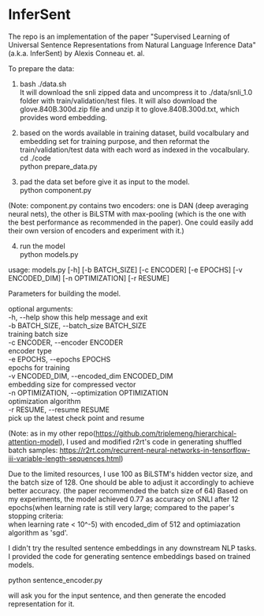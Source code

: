 # InferSent
The repo is an implementation of the paper "Supervised Learning of Universal Sentence Representations from Natural Language Inference Data" (a.k.a. InferSent) by Alexis Conneau et. al. 

To prepare the data:

1. bash ./data.sh  
It will download the snli zipped data and uncompress it to ./data/snli_1.0 folder with train/validation/test files.
It will also download the glove.840B.300d.zip file and unzip it to glove.840B.300d.txt, which provides word embedding.

2. based on the words available in training dataset, build vocalbulary and embedding set for training purpose, and then 
reformat the train/validation/test data with each word as indexed in the vocalbulary.  
cd ./code  
python prepare_data.py  

3. pad the data set before give it as input to the model.  
python component.py  

(Note: component.py contains two encoders: one is DAN (deep averaging neural nets), the other is BiLSTM with max-pooling (which is the one with the best performance as recommended in the paper). One could easily add their own version of encoders and experiment with it.)

4. run the model  
python models.py  

usage: models.py [-h] [-b BATCH_SIZE] [-c ENCODER] [-e EPOCHS]
                 [-v ENCODED_DIM] [-n OPTIMIZATION] [-r RESUME]

Parameters for building the model.

optional arguments:  
  -h, --help            show this help message and exit  
  -b BATCH_SIZE, --batch_size BATCH_SIZE  
                        training batch size  
  -c ENCODER, --encoder ENCODER  
                        encoder type  
  -e EPOCHS, --epochs EPOCHS  
                        epochs for training  
  -v ENCODED_DIM, --encoded_dim ENCODED_DIM  
                        embedding size for compressed vector  
  -n OPTIMIZATION, --optimization OPTIMIZATION  
                        optimization algorithm  
  -r RESUME, --resume RESUME  
                        pick up the latest check point and resume  
                        
(Note: as in my other repo(https://github.com/triplemeng/hierarchical-attention-model), I used and modified r2rt's code in generating shuffled batch samples: https://r2rt.com/recurrent-neural-networks-in-tensorflow-iii-variable-length-sequences.html)                    

Due to the limited resources, I use 100 as BiLSTM's hidden vector size,
and the batch size of 128. One should be able to adjust it accordingly to
achieve better accuracy. (the paper recommended the batch size of 64)
Based on my experiments, the model achieved 0.77 as accuracy on SNLI after 12
epochs(when learning rate is still very large; compared to the paper's stopping criteria:  
when learning rate < 10^-5) with encoded_dim of 512 and optimiazation algorithm as 'sgd'.    

I didn't try the resulted sentence embeddings in any downstream NLP
tasks. I provided the code for generating sentence embeddings based on
trained models.  

python sentence_encoder.py

will ask you for the input sentence, and then generate the encoded
representation for it. 


